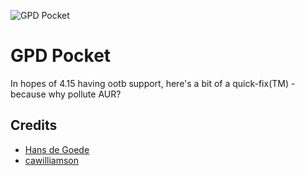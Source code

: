 ![GPD Pocket](gpd-pocket/imgs/pocket_arch.png "Yay Gimp!")
# GPD Pocket
  In hopes of 4.15 having ootb support, here's a bit of a quick-fix(TM) - because why pollute AUR?

## Credits

* [Hans de Goede](https://github.com/jwrdegoede/linux-sunxi)
* [cawilliamson](https://github.com/cawilliamson/ansible-gpdpocket)
